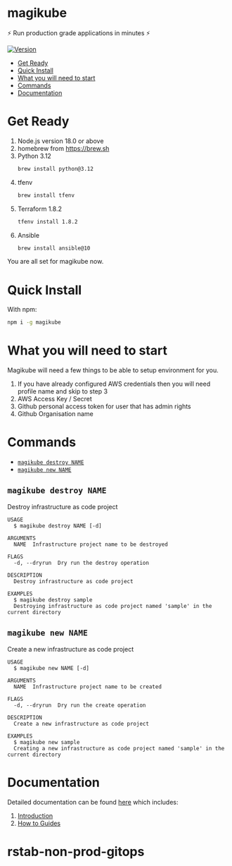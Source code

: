 magikube
=================

⚡️ Run production grade applications in minutes ⚡️


[![Version](https://img.shields.io/npm/v/magikube.svg)](https://npmjs.org/package/magikube)


<!-- toc -->
* [Get Ready](#get-ready)
* [Quick Install](#quick-install)
* [What you will need to start](#what-you-will-need-to-start)
* [Commands](#commands)
* [Documentation](#documentation)
<!-- tocstop -->
# Get Ready
<!-- getready -->
1. Node.js version 18.0 or above
2. homebrew from https://brew.sh
3. Python 3.12
   ```bash
   brew install python@3.12
   ```
4. tfenv
   ```bash 
   brew install tfenv
   ```
5. Terraform 1.8.2
   ```bash 
   tfenv install 1.8.2
   ```
6. Ansible
   ```bash
   brew install ansible@10
   ```
You are all set for magikube now.
<!-- getreadystop -->
<!-- quickinstall -->
# Quick Install
With npm:
```bash
npm i -g magikube
```
<!-- quickinstallstop -->

<!-- needs -->
# What you will need to start
Magikube will need a few things to be able to setup environment for you.

1. If you have already configured AWS credentials then you will need profile name and skip to step 3
2. AWS Access Key / Secret
3. Github personal access token for user that has admin rights
4. Github Organisation name
<!-- needsstop -->

# Commands
<!-- commands -->
* [`magikube destroy NAME`](#magikube-destroy-name)
* [`magikube new NAME`](#magikube-new-name)

## `magikube destroy NAME`

Destroy infrastructure as code project

```
USAGE
  $ magikube destroy NAME [-d]

ARGUMENTS
  NAME  Infrastructure project name to be destroyed

FLAGS
  -d, --dryrun  Dry run the destroy operation

DESCRIPTION
  Destroy infrastructure as code project

EXAMPLES
  $ magikube destroy sample 
  Destroying infrastructure as code project named 'sample' in the current directory
```

## `magikube new NAME`

Create a new infrastructure as code project

```
USAGE
  $ magikube new NAME [-d]

ARGUMENTS
  NAME  Infrastructure project name to be created

FLAGS
  -d, --dryrun  Dry run the create operation

DESCRIPTION
  Create a new infrastructure as code project

EXAMPLES
  $ magikube new sample 
  Creating a new infrastructure as code project named 'sample' in the current directory
```
<!-- commandsstop -->

# Documentation
Detailed documentation can be found [here](http://calfus-open-source.github.io/magikube-docs/) which includes:
1. [Introduction](https://calfus-open-source.github.io/magikube-docs/docs/intro)
2. [How to Guides](https://calfus-open-source.github.io/magikube-docs/docs/category/how-to-guides)
# rstab-non-prod-gitops
